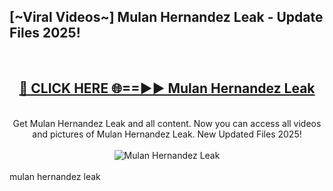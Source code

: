 <h2>[~Viral Videos~] Mulan Hernandez Leak - Update Files 2025!</h2>
<br>
<div align="center">
<h2><a href="https://betterlinks.top/A2PfLJ" rel="nofollow">🔴 CLICK HERE 🌐==►► Mulan Hernandez Leak</a></h2>
<br>
Get Mulan Hernandez Leak and all content. Now you can access all videos and pictures of Mulan Hernandez Leak. New Updated Files 2025!
<br>
<br>
<a href="https://betterlinks.top/A2PfLJ" rel="nofollow" data-target="animated-image.originalLink"><img src="https://i.ibb.co.com/WyWwxjT/player-gif2.gif" alt="Mulan Hernandez Leak" style="max-width: 100%; display: inline-block;" data-target="animated-image.originalImage"></a>
</div>
<br>
mulan hernandez leak